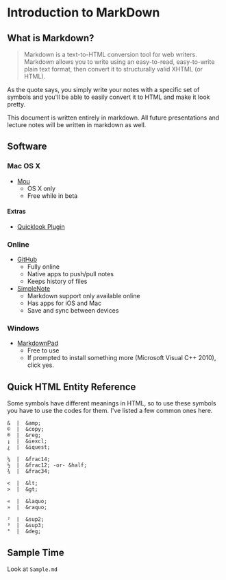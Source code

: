 Introduction to MarkDown
===

## What is Markdown?

> Markdown is a text-to-HTML conversion tool for web writers. Markdown allows you to write using an easy-to-read, easy-to-write plain text format, then convert it to structurally valid XHTML (or HTML).

As the quote says, you simply write your notes with a specific set of symbols and you'll be able to easily convert it to HTML and make it look pretty.

This document is written entirely in markdown. All future presentations and lecture notes will be written in markdown as well.

## Software

### Mac OS X

- [Mou](http://25.io/mou/)
    - OS X only
    - Free while in beta
    
#### Extras
- [Quicklook Plugin](https://github.com/toland/qlmarkdown)

### Online

- [GitHub](https://github.com)
    - Fully online
    - Native apps to push/pull notes
    - Keeps history of files
- [SimpleNote](http://simplenote.com/)
    - Markdown support only available online
    - Has apps for iOS and Mac
    - Save and sync between devices

### Windows

- [MarkdownPad](http://markdownpad.com/)
    - Free to use
    - If prompted to install something more (Microsoft Visual C++ 2010), click yes.


## Quick HTML Entity Reference

Some symbols have different meanings in HTML, so to use these symbols you have to use the codes for them. I've listed a few common ones here.

    &  |  &amp;
    ©  |  &copy;
    ®  |  &reg;
    ¡  |  &iexcl;
    ¿  |  &iquest;

    ¼  |  &frac14;
    ½  |  &frac12; -or- &half;
    ¾  |  &frac34;

    <  |  &lt;
    >  |  &gt;

    «  |  &laquo;
    »  |  &raquo;

    ²  |  &sup2;
    ³  |  &sup3;
    °  |  &deg;

## Sample Time

Look at `Sample.md`